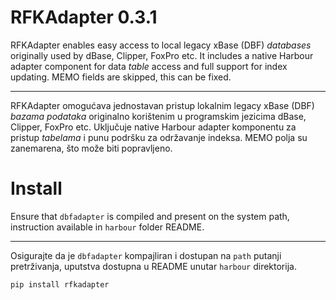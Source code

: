 # RFKAdapter 0.3.1

RFKAdapter enables easy access to local legacy xBase (DBF) *databases* originally used by dBase, Clipper, FoxPro etc. It includes a native Harbour adapter component for data *table* access and full support for index updating. MEMO fields are skipped, this can be fixed.
***
RFKAdapter omogućava jednostavan pristup lokalnim legacy xBase (DBF) *bazama podataka* originalno korištenim u programskim jezicima dBase, Clipper, FoxPro etc. Uključuje native Harbour adapter komponentu za pristup *tabelama* i punu podršku za održavanje indeksa. MEMO polja su zanemarena, što može biti popravljeno.

# Install

Ensure that `dbfadapter` is compiled and present on the system path, instruction available in `harbour` folder README.
***
Osigurajte da je `dbfadapter` kompajliran i dostupan na `path` putanji pretrživanja, uputstva dostupna u README unutar `harbour` direktorija.

```bash
pip install rfkadapter
```